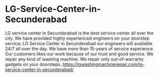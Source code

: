 # LG-Service-Center-in-Secunderabad
LG service center in Secunderabad is the best service center all over the city. We have provided highly experienced engineers on your doorstep service; LG Service Center in Secunderabad our engineers will available 24/7 all over the day. We have more than 15-years of service experience. Our customers likes our work because of our trust and good service. We repair any kind of washing machine. We repair only out-of-warranty gadgets on your doorsteps. https://lgwashingmachinerepair.com/lg-service-center-in-secunderabad/ 
